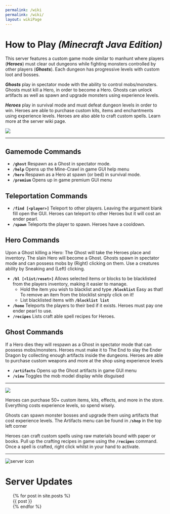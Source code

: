 ```yaml
---
permalink: /wiki
permalink: /wiki/
layout: wikiPage
---
```


# How to Play _(Minecraft Java Edition)_

This server features a custom game mode similar to manhunt where players (_**Heroes**_) must clear out dungeons while fighting monsters controlled by other players (_**Ghosts**_). Each dungeon has progressive levels with custom loot and bosses.

_**Ghosts**_ play in spectator mode with the ability to control mobs/monsters. Ghosts must kill a Hero, in order to become a Hero. Ghosts can unlock artifacts as well as spawn and upgrade monsters using experience levels.

_**Heroes**_ play in survival mode and must defeat dungeon levels in order to win. Heroes are able to purchase custom kits, items and enchantments using experience levels. Heroes are also able to craft custom spells. Learn more at the server wiki page.

<html><img align="center" src="https://camo.githubusercontent.com/ad5238f1e93274e0cc3fbd3918897ec3e4a8b8fec53d3d4277538b210d974007/687474703a2f2f7374617475732e6d636c6976652e65752f4d696e656372616674253230312e31362e342532304a61766125323045646974696f6e2f706c61792e637261776c2d737572766976616c2e636f6d2f32353536352f62616e6e65722e706e67"></html>

* * *

## Gamemode Commands

- **`/ghost`** Respawn as a Ghost in spectator mode.
- **`/help`** Opens up the Mine-Crawl in game GUI help menu
- **`/hero`** Respawn as a Hero at spawn (or bed) in survival mode.
- **`/premium`** Opens up in game premium GUI menu

## Teleportation Commands

- **`/find [<player>]`** Teleport to other players. Leaving the argument blank fill open the GUI. Heroes can teleport to other Heroes but it will cost an ender pearl.
- **`/spawn`** Teleports the player to spawn. Heroes have a cooldown.

## Hero Commands
Upon a Ghost killing a Hero: The Ghost will take the Heroes place and inventory. The slain Hero will become a Ghost.
Ghosts spawn in spectator mode and can possess mobs by (Right) clicking on them. Use a creatures ability by Sneaking and (Left) clicking.

- **`/bl [<list/reset>]`**  Allows selected items or blocks to be blacklisted from the players inventory, making it easier to manage.
  - Hold the item you wish to blacklist and type **`/blocklist`** Easy as that! To remove an item from the blocklist simply click on it!
  - List blacklisted items with **`/blocklist list`**
- **`/home`**  Teleports the players to their bed if it exists. Heroes must pay one ender pearl to use.
- **`/recipes`**  Lists craft able spell recipes for Heroes.

## Ghost Commands
If a Hero dies they will respawn as a Ghost in spectator mode that can possess mobs/monsters.
Heroes must make it to The End to slay the Ender Dragon by collecting enough artifacts inside the dungeons.
Heroes are able to purchase custom weapons and more at the shop using experience levels

- **`/artifacts`**  Opens up the Ghost artifacts in game GUI menu
- **`/view`**  Toggles the mob model display while disguised

* * *

![](https://www.crawl-survival.com/assets/Craftable+spells+++more.png)

Heroes can purchase 50+ custom items, kits, effects, and more in the store. Everything costs experience levels, so spend wisely.

Ghosts can spawn monster bosses and upgrade them using artifacts that cost experience levels. The Artifacts menu can be found in **`/shop`** in the top left corner

Heroes can craft custom spells using raw materials bound with paper or books. Pull up the crafting recipes in game using the **`/recipes`** command. Once a spell is crafted, right click whilst in your hand to activate.

* * *

<html><img align="center" src="https://www.crawl-survival.com/assets/standard.gif" alt="server icon"></html>


# Server Updates
<html>
<ul>
  {% for post in site.posts %}
    <br> {{ post }} <br>
  {% endfor %}
</ul>
</html>